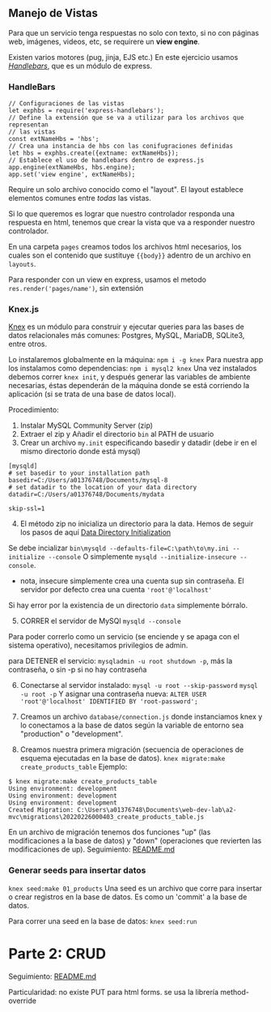 ## Manejo de Vistas

Para que un servicio tenga respuestas no solo con texto, si no con páginas web, imágenes, videos, etc, se requirere un **view engine**.

Existen varios motores (pug, jinja, EJS etc.) En este ejercicio usamos [*Handlebars*](https://www.npmjs.com/package/express-handlebars), que es un módulo de express.

### HandleBars
```
// Configuraciones de las vistas
let exphbs = require('express-handlebars');
// Define la extensión que se va a utilizar para los archivos que representan
// las vistas
const extNameHbs = 'hbs';
// Crea una instancia de hbs con las conifugraciones definidas
let hbs = exphbs.create({extname: extNameHbs});
// Establece el uso de handlebars dentro de express.js
app.engine(extNameHbs, hbs.engine);
app.set('view engine', extNameHbs);
```

Require un solo archivo conocido como el "layout".
El layout establece elementos comunes entre _todas_ las vistas.

Si lo que queremos es lograr que nuestro controlador responda una respuesta en html, tenemos que crear la vista que va a responder nuestro controlador.

En una carpeta `pages` creamos todos los archivos html necesarios, los cuales son el contenido que sustituye `{{body}}` adentro de un archivo en `layouts`.

Para responder con un view en express, usamos el metodo `res.render('pages/name')`, sin extensión


### Knex.js
[Knex](http://knexjs.org/) es un módulo para construir y ejecutar queries para las bases de datos relacionales más comunes: Postgres, MySQL, MariaDB, SQLite3, entre otros.

Lo instalaremos globalmente en la máquina: `npm i -g knex`
Para nuestra app los instalamos como dependencias: `npm i mysql2 knex`
Una vez instalados debemos correr `knex init`,
y después generar las variables de ambiente necesarias, éstas dependerán de la máquina donde se está corriendo la aplicación (si se trata de una base de datos local).

Procedimiento:
1. Instalar MySQL Community Server (zip)
2. Extraer el zip y Añadir el directorio `bin` al PATH de usuario
3. Crear un archivo `my.init` especificando basedir y datadir (debe ir en el mismo directorio donde está mysql)
```
[mysqld]
# set basedir to your installation path
basedir=C:/Users/a01376748/Documents/mysql-8
# set datadir to the location of your data directory
datadir=C:/Users/a01376748/Documents/mydata

skip-ssl=1
```

4. El método zip no inicializa un directorio para la data. Hemos de seguir los pasos de aquí [Data Directory Initialization](https://dev.mysql.com/doc/refman/8.0/en/data-directory-initialization.html#data-directory-initialization-overview)

Se debe incializar `bin\mysqld --defaults-file=C:\path\to\my.ini
   --initialize --console`
O simplemente `mysqld --initialize-insecure --console`.
* nota, insecure simplemente crea una cuenta sup sin contraseña.
El servidor por defecto crea una cuenta `'root'@'localhost'`

Si hay error por la existencia de un directorio `data` simplemente bórralo.

5. CORRER el servidor de MySQl
`mysqld --console`

Para poder correrlo como un servicio (se enciende y se apaga con el sistema operativo), necesitamos privilegios de admin.

para DETENER el servicio:
`mysqladmin -u root shutdown -p`, más la contraseña, o sin -p si no hay contraseña

6. Conectarse al servidor instalado:
`mysql -u root --skip-password`
`mysql -u root -p`
Y asignar una contraseña nueva: `ALTER USER 'root'@'localhost' IDENTIFIED BY 'root-password';`

7. Creamos un archivo `database/connection.js` donde instanciamos knex y lo conectamos a la base de datos según la variable de entorno sea "production" o "development".

8. Creamos nuestra primera migración (secuencia de operaciones de esquema ejecutadas en la base de datos). `knex migrate:make create_products_table`
Ejemplo:
```A01376748@CCMCDT209-21 MINGW64 ~/Documents/web-dev-lab/a2-mvc (main)
$ knex migrate:make create_products_table
Using environment: development
Using environment: development
Using environment: development
Created Migration: C:\Users\a01376748\Documents\web-dev-lab\a2-mvc\migrations\20220226000403_create_products_table.js
```

En un archivo de migración tenemos dos funciones "up" (las modificaciones a la base de datos) y "down" (operaciones que revierten las modificaciones de up).
Seguimiento: [README.md](https://github.com/luisjglz/TC3052-202211/tree/main/Actividad02)

### Generar seeds para insertar datos
`knex seed:make 01_products`
Una seed es un archivo que corre para insertar o crear registros en la base de datos. Es como un 'commit' a la base de datos.

Para correr una seed en la base de datos:
`knex seed:run`


# Parte 2: CRUD

Seguimiento: [README.md](https://github.com/luisjglz/TC3052-202211/tree/main/Actividad03)

Particularidad: no existe PUT para html forms. se usa la librería method-override